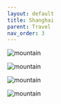 ```yaml
---
layout: default
title: Shanghai
parent: Travel
nav_order: 3
---
```



![mountain](https://raw.githubusercontent.com/shangll123/shangll123.github.io/master/images/shanghaiphto/waitan1.jpg)

![mountain](https://raw.githubusercontent.com/shangll123/shangll123.github.io/master/images/shanghaiphto/waitan2.jpg)

![mountain](https://raw.githubusercontent.com/shangll123/shangll123.github.io/master/images/shanghaiphto/xuhui.jpg)

![mountain](https://raw.githubusercontent.com/shangll123/shangll123.github.io/master/images/shanghaiphto/library.jpg)

